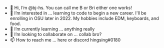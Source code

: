 - 👋 Hi, I’m @bj-hs. You can call me B or Bri either one works!
- 👀 I’m interested in ... learning to code to begin a new career. I'll be enrolling in OSU later in 2022. My hobbies include EDM, keyboards, and food.
- 🌱 I’m currently learning ... anything really
- 💞️ I’m looking to collaborate on ... collab bro?
- 📫 How to reach me ... here or discord hingsing#0180

<!---
bj-hs/bj-hs is a ✨ special ✨ repository because its `README.md` (this file) appears on your GitHub profile.
You can click the Preview link to take a look at your changes.
--->
